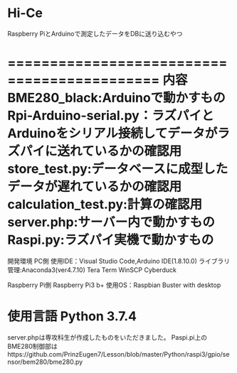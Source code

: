 # Hi-Ce
Raspberry PiとArduinoで測定したデータをDBに送り込むやつ

============================================
内容
BME280_black:Arduinoで動かすもの
Rpi-Arduino-serial.py：ラズパイとArduinoをシリアル接続してデータがラズパイに送れているかの確認用
store_test.py:データベースに成型したデータが遅れているかの確認用
calculation_test.py:計算の確認用
server.php:サーバー内で動かすもの
Raspi.py:ラズパイ実機で動かすもの
============================================
開発環境
PC側
使用IDE：Visual Studio Code,Arduino IDE(1.8.10.0)
ライブラリ管理:Anaconda3(ver4.7.10)
Tera Term
WinSCP
Cyberduck

Raspberry Pi側
Raspberry Pi3 b+
使用OS：Raspbian Buster with desktop

使用言語
Python 3.7.4
===============================================
server.phpは専攻科生が作成したものをいただきました。
Paspi.pi上のBME280制御部はhttps://github.com/PrinzEugen7/Lesson/blob/master/Python/raspi3/gpio/sensor/bem280/bme280.py
